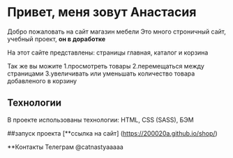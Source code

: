 # Привет, меня зовут Анастасия

Добро пожаловать на сайт магазин мебели
Это много строничный сайт, учебный проект, **он в доработке**

На этот сайте представлены:
страницы главная, каталог и корзина

Так же вы можите
1.просмотреть товары
2.перемещаться между страницами
3.увеличивать или уменьшать количество товара добавленого в корзину

## Технологии
В проекте использованы технологии:
HTML, CSS (SASS), БЭМ

##запуск проекта
[**ссылка на сайт] (https://200020a.github.io/shop/) 

**Контакты
Телеграм @catnastyaaaaa


